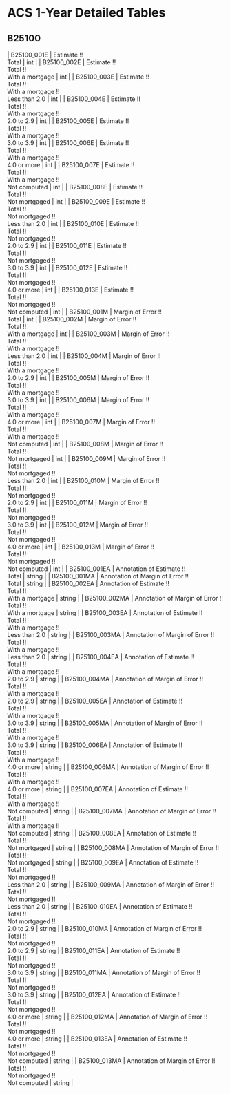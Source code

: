 # ACS 1-Year Detailed Tables

## B25100

| B25100_001E | Estimate !!<br>Total | int |
| B25100_002E | Estimate !!<br>Total !!<br>With a mortgage | int |
| B25100_003E | Estimate !!<br>Total !!<br>With a mortgage !!<br>Less than 2.0 | int |
| B25100_004E | Estimate !!<br>Total !!<br>With a mortgage !!<br>2.0 to 2.9 | int |
| B25100_005E | Estimate !!<br>Total !!<br>With a mortgage !!<br>3.0 to 3.9 | int |
| B25100_006E | Estimate !!<br>Total !!<br>With a mortgage !!<br>4.0 or more | int |
| B25100_007E | Estimate !!<br>Total !!<br>With a mortgage !!<br>Not computed | int |
| B25100_008E | Estimate !!<br>Total !!<br>Not mortgaged | int |
| B25100_009E | Estimate !!<br>Total !!<br>Not mortgaged !!<br>Less than 2.0 | int |
| B25100_010E | Estimate !!<br>Total !!<br>Not mortgaged !!<br>2.0 to 2.9 | int |
| B25100_011E | Estimate !!<br>Total !!<br>Not mortgaged !!<br>3.0 to 3.9 | int |
| B25100_012E | Estimate !!<br>Total !!<br>Not mortgaged !!<br>4.0 or more | int |
| B25100_013E | Estimate !!<br>Total !!<br>Not mortgaged !!<br>Not computed | int |
| B25100_001M | Margin of Error !!<br>Total | int |
| B25100_002M | Margin of Error !!<br>Total !!<br>With a mortgage | int |
| B25100_003M | Margin of Error !!<br>Total !!<br>With a mortgage !!<br>Less than 2.0 | int |
| B25100_004M | Margin of Error !!<br>Total !!<br>With a mortgage !!<br>2.0 to 2.9 | int |
| B25100_005M | Margin of Error !!<br>Total !!<br>With a mortgage !!<br>3.0 to 3.9 | int |
| B25100_006M | Margin of Error !!<br>Total !!<br>With a mortgage !!<br>4.0 or more | int |
| B25100_007M | Margin of Error !!<br>Total !!<br>With a mortgage !!<br>Not computed | int |
| B25100_008M | Margin of Error !!<br>Total !!<br>Not mortgaged | int |
| B25100_009M | Margin of Error !!<br>Total !!<br>Not mortgaged !!<br>Less than 2.0 | int |
| B25100_010M | Margin of Error !!<br>Total !!<br>Not mortgaged !!<br>2.0 to 2.9 | int |
| B25100_011M | Margin of Error !!<br>Total !!<br>Not mortgaged !!<br>3.0 to 3.9 | int |
| B25100_012M | Margin of Error !!<br>Total !!<br>Not mortgaged !!<br>4.0 or more | int |
| B25100_013M | Margin of Error !!<br>Total !!<br>Not mortgaged !!<br>Not computed | int |
| B25100_001EA | Annotation of Estimate !!<br>Total | string |
| B25100_001MA | Annotation of Margin of Error !!<br>Total | string |
| B25100_002EA | Annotation of Estimate !!<br>Total !!<br>With a mortgage | string |
| B25100_002MA | Annotation of Margin of Error !!<br>Total !!<br>With a mortgage | string |
| B25100_003EA | Annotation of Estimate !!<br>Total !!<br>With a mortgage !!<br>Less than 2.0 | string |
| B25100_003MA | Annotation of Margin of Error !!<br>Total !!<br>With a mortgage !!<br>Less than 2.0 | string |
| B25100_004EA | Annotation of Estimate !!<br>Total !!<br>With a mortgage !!<br>2.0 to 2.9 | string |
| B25100_004MA | Annotation of Margin of Error !!<br>Total !!<br>With a mortgage !!<br>2.0 to 2.9 | string |
| B25100_005EA | Annotation of Estimate !!<br>Total !!<br>With a mortgage !!<br>3.0 to 3.9 | string |
| B25100_005MA | Annotation of Margin of Error !!<br>Total !!<br>With a mortgage !!<br>3.0 to 3.9 | string |
| B25100_006EA | Annotation of Estimate !!<br>Total !!<br>With a mortgage !!<br>4.0 or more | string |
| B25100_006MA | Annotation of Margin of Error !!<br>Total !!<br>With a mortgage !!<br>4.0 or more | string |
| B25100_007EA | Annotation of Estimate !!<br>Total !!<br>With a mortgage !!<br>Not computed | string |
| B25100_007MA | Annotation of Margin of Error !!<br>Total !!<br>With a mortgage !!<br>Not computed | string |
| B25100_008EA | Annotation of Estimate !!<br>Total !!<br>Not mortgaged | string |
| B25100_008MA | Annotation of Margin of Error !!<br>Total !!<br>Not mortgaged | string |
| B25100_009EA | Annotation of Estimate !!<br>Total !!<br>Not mortgaged !!<br>Less than 2.0 | string |
| B25100_009MA | Annotation of Margin of Error !!<br>Total !!<br>Not mortgaged !!<br>Less than 2.0 | string |
| B25100_010EA | Annotation of Estimate !!<br>Total !!<br>Not mortgaged !!<br>2.0 to 2.9 | string |
| B25100_010MA | Annotation of Margin of Error !!<br>Total !!<br>Not mortgaged !!<br>2.0 to 2.9 | string |
| B25100_011EA | Annotation of Estimate !!<br>Total !!<br>Not mortgaged !!<br>3.0 to 3.9 | string |
| B25100_011MA | Annotation of Margin of Error !!<br>Total !!<br>Not mortgaged !!<br>3.0 to 3.9 | string |
| B25100_012EA | Annotation of Estimate !!<br>Total !!<br>Not mortgaged !!<br>4.0 or more | string |
| B25100_012MA | Annotation of Margin of Error !!<br>Total !!<br>Not mortgaged !!<br>4.0 or more | string |
| B25100_013EA | Annotation of Estimate !!<br>Total !!<br>Not mortgaged !!<br>Not computed | string |
| B25100_013MA | Annotation of Margin of Error !!<br>Total !!<br>Not mortgaged !!<br>Not computed | string |

